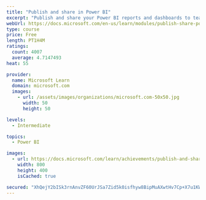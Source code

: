 ```yaml
---
title: "Publish and share in Power BI"
excerpt: "Publish and share your Power BI reports and dashboards to teammates in your organization or to everyone on the web."
webUrl: https://docs.microsoft.com/en-us/learn/modules/publish-share-power-bi/
type: course
price: Free
length: PT1H4M
ratings:
  count: 4007
  average: 4.7147493
heat: 55

provider:
  name: Microsoft Learn
  domain: microsoft.com
  images:
    - url: /assets/images/organizations/microsoft.com-50x50.jpg
      width: 50
      height: 50

levels:
  - Intermediate

topics:
  - Power BI

images:
  - url: https://docs.microsoft.com/learn/achievements/publish-and-share-with-power-bi-desktop-social.png
    width: 800
    height: 400
    isCached: true

secured: "XhQejY2bISk3rnAnvZF60UrJSa7Zid5k0isfhyw8BipMuAXwtHv7Cp+X7u1KWxSQRE8KwEat8iTQwaDUVR6/rwQ95YgCYksAKyL5gQUj1iYyQao/1qK1I+/2q+1YI15eDv4Ha+FH5K6tPddSN3Mxz5qhuRLjjQ1irnk4Uw67UFzvs5JrBQ9xfbTnIWM4UDTIN1tlU7EbIB0PvQgMqzVsqEBEDf2RvACS0YXOdDZJW5svHr0mZKn0VIMN0Ci0EjwjmhVL+YDZDUQoqVQfjJjhdy28Wcap6cvWzJhTIHcvhqauG4xAjxrVwMDeemouZp1YOQORiM5anlgEocZiJOmX9zt3AxqCaImcbqNG/cOXucPiYxHLHSr2i/tA+zmh9aWEA2gplgJPcx7hWzwVZK3HTirt7rDZodyO2BXk6W41IMA=;7CtwJqtpQt9LRG1MI4iEhw=="
---
```


